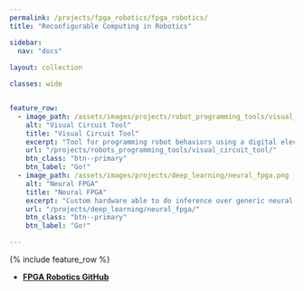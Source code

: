 ```yaml
---
permalink: /projects/fpga_robotics/fpga_robotics/
title: "Reconfigurable Computing in Robotics"

sidebar:
  nav: "docs"
  
layout: collection

classes: wide


feature_row:
  - image_path: /assets/images/projects/robot_programming_tools/visual_circuit.png
    alt: "Visual Circuit Tool"
    title: "Visual Circuit Tool"
    excerpt: "Tool for programming robot behaviors using a digital electronics language and abstractions."
    url: "/projects/robots_programming_tools/visual_circuit_tool/"
    btn_class: "btn--primary"
    btn_label: "Go!"
  - image_path: /assets/images/projects/deep_learning/neural_fpga.png
    alt: "Neural FPGA"
    title: "Neural FPGA"
    excerpt: "Custom hardware able to do inference over generic neural networks using only open source tools."
    url: "/projects/deep_learning/neural_fpga/"
    btn_class: "btn--primary"
    btn_label: "Go!"

---
```





{% include feature_row %}

- [**FPGA Robotics GitHub**](https://github.com/JdeRobot/FPGA-robotics)

